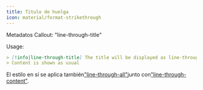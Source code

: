 ```yaml
---
title: Título de huelga
icon: material/format-strikethrough
---
```


Metadatos Callout: "line-through-title"

Usage:
```md
> [!info|line-through-title] The title will be displayed as line-through
> Content is shown as usual
```

El estilo en sí se aplica también["line-through-all"](../combined-styling/page-23.md)junto con["line-through-content"](../content-styling/page-13.md).